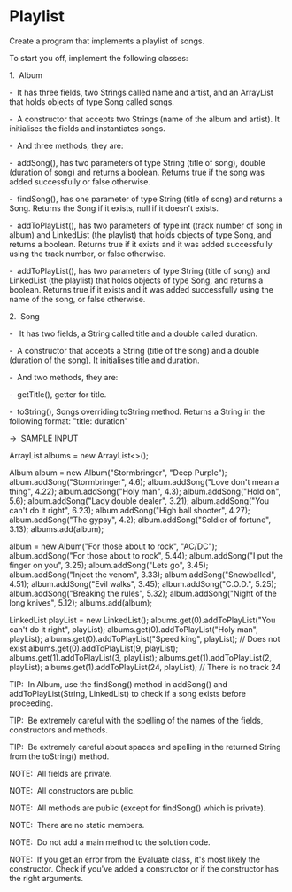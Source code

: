 # Playlist

Create a program that implements a playlist of songs.

To start you off, implement the following classes:

1.  Album

-  It has three fields, two Strings called name and artist, and an ArrayList that holds objects of type Song called songs.

-  A constructor that accepts two Strings (name of the album and artist). It initialises the fields and instantiates songs.

-  And three methods, they are:

-  addSong(), has two parameters of type String (title of song), double (duration of song) and returns a boolean. Returns true if the song was added successfully or false otherwise.

-  findSong(), has one parameter of type String (title of song) and returns a Song. Returns the Song if it exists, null if it doesn't exists.

-  addToPlayList(), has two parameters of type int (track number of song in album) and LinkedList (the playlist) that holds objects of type Song, and returns a boolean. Returns true if it exists and it was added successfully using the track number, or false otherwise.

-  addToPlayList(), has two parameters of type String (title of song) and LinkedList (the playlist) that holds objects of type Song, and returns a boolean. Returns true if it exists and it was added successfully using the name of the song, or false otherwise.

2.  Song

-   It has two fields, a String called title and a double called duration.

-  A constructor that accepts a String (title of the song) and a double (duration of the song). It initialises title and duration.

-  And two methods, they are:

-  getTitle(), getter for title.

-  toString(), Songs overriding toString method. Returns a String in the following format: "title: duration"

->  SAMPLE INPUT

ArrayList<Album> albums = new ArrayList<>();

Album album = new Album("Stormbringer", "Deep Purple");
album.addSong("Stormbringer", 4.6);
album.addSong("Love don't mean a thing", 4.22);
album.addSong("Holy man", 4.3);
album.addSong("Hold on", 5.6);
album.addSong("Lady double dealer", 3.21);
album.addSong("You can't do it right", 6.23);
album.addSong("High ball shooter", 4.27);
album.addSong("The gypsy", 4.2);
album.addSong("Soldier of fortune", 3.13);
albums.add(album);

album = new Album("For those about to rock", "AC/DC");
album.addSong("For those about to rock", 5.44);
album.addSong("I put the finger on you", 3.25);
album.addSong("Lets go", 3.45);
album.addSong("Inject the venom", 3.33);
album.addSong("Snowballed", 4.51);
album.addSong("Evil walks", 3.45);
album.addSong("C.O.D.", 5.25);
album.addSong("Breaking the rules", 5.32);
album.addSong("Night of the long knives", 5.12);
albums.add(album);

LinkedList<Song> playList = new LinkedList<Song>();
albums.get(0).addToPlayList("You can't do it right", playList);
albums.get(0).addToPlayList("Holy man", playList);
albums.get(0).addToPlayList("Speed king", playList);  // Does not exist
albums.get(0).addToPlayList(9, playList);
albums.get(1).addToPlayList(3, playList);
albums.get(1).addToPlayList(2, playList);
albums.get(1).addToPlayList(24, playList);  // There is no track 24

TIP:  In Album, use the findSong() method in addSong() and addToPlayList(String, LinkedList) to check if a song exists before proceeding.

TIP:  Be extremely careful with the spelling of the names of the fields, constructors and methods.

TIP:  Be extremely careful about spaces and spelling in the returned String from the toString() method.

NOTE:  All fields are private.

NOTE:  All constructors are public.

NOTE:  All methods are public (except for findSong() which is private).

NOTE:  There are no static members.

NOTE:  Do not add a main method to the solution code.

NOTE:  If you get an error from the Evaluate class, it's most likely the constructor. Check if you've added a constructor or if the constructor has the right arguments.